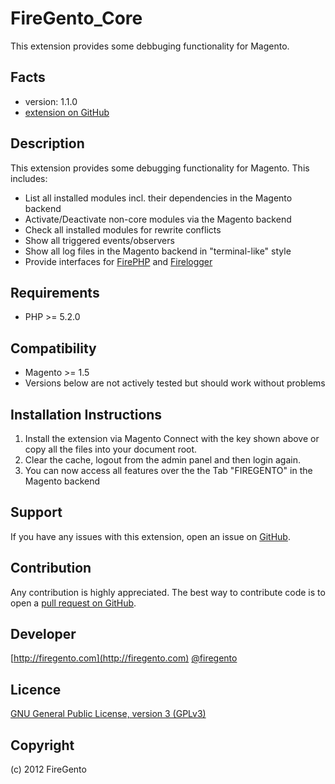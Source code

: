 FireGento_Core
=====================
This extension provides some debbuging functionality for Magento.

Facts
-----
- version: 1.1.0
- [extension on GitHub](https://github.com/firegento/firegento)

Description
-----------
This extension provides some debugging functionality for Magento.
This includes:
- List all installed modules incl. their dependencies in the Magento backend
- Activate/Deactivate non-core modules via the Magento backend
- Check all installed modules for rewrite conflicts
- Show all triggered events/observers
- Show all log files in the Magento backend in "terminal-like" style
- Provide interfaces for [FirePHP](http://www.firephp.org/) and [Firelogger](http://firelogger.binaryage.com/)

Requirements
------------
- PHP >= 5.2.0

Compatibility
-------------
- Magento >= 1.5
- Versions below are not actively tested but should work without problems

Installation Instructions
-------------------------
1. Install the extension via Magento Connect with the key shown above or copy all the files into your document root.
2. Clear the cache, logout from the admin panel and then login again.
3. You can now access all features over the the Tab "FIREGENTO" in the Magento backend

Support
-------
If you have any issues with this extension, open an issue on [GitHub](https://github.com/firegento/firegento/issues).

Contribution
------------
Any contribution is highly appreciated. The best way to contribute code is to open a [pull request on GitHub](https://help.github.com/articles/using-pull-requests).

Developer
---------
[http://firegento.com](http://firegento.com)
[@firegento](https://twitter.com/firegento)

Licence
-------
[GNU General Public License, version 3 (GPLv3)](http://opensource.org/licenses/gpl-3.0)

Copyright
---------
(c) 2012 FireGento
